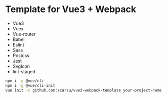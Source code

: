# Template for Vue3 + Webpack

- Vue3
- Vuex
- Vue-router
- Babel
- Eslint
- Sass
- Postcss
- Jest
- SvgIcon
- lint-staged

```bash
npm i -g @vue/cli
npm i -g @vue/cli-init
vue init -c github.com:scarsu/vue3-webpack-template your-project-name
```

